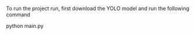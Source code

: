 To run the project run, first download the YOLO model and run the following command

python main.py
